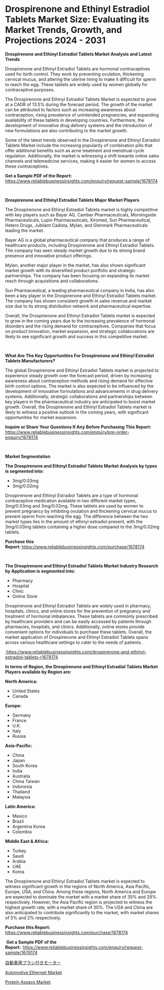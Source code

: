 <p><h1>Drospirenone and Ethinyl Estradiol Tablets Market Size: Evaluating its Market Trends, Growth, and Projections 2024 - 2031</h1></p><p><strong>Drospirenone and Ethinyl Estradiol Tablets Market Analysis and Latest Trends</strong></p>
<p><p>Drospirenone and Ethinyl Estradiol Tablets are hormonal contraceptives used for birth control. They work by preventing ovulation, thickening cervical mucus, and altering the uterine lining to make it difficult for sperm to reach the egg. These tablets are widely used by women globally for contraceptive purposes.</p><p>The Drospirenone and Ethinyl Estradiol Tablets Market is expected to grow at a CAGR of 13.5% during the forecast period. The growth of the market can be attributed to factors such as increasing awareness about contraception, rising prevalence of unintended pregnancies, and expanding availability of these tablets in developing countries. Furthermore, the development of innovative drug delivery systems and the introduction of new formulations are also contributing to the market growth.</p><p>Some of the latest trends observed in the Drospirenone and Ethinyl Estradiol Tablets Market include the increasing popularity of combination pills that offer additional benefits such as acne treatment and menstrual cycle regulation. Additionally, the market is witnessing a shift towards online sales channels and telemedicine services, making it easier for women to access these contraceptives.</p></p>
<p><strong>Get a Sample PDF of the Report:&nbsp;</strong> <a href="https://www.reliablebusinessinsights.com/enquiry/request-sample/1678174">https://www.reliablebusinessinsights.com/enquiry/request-sample/1678174</a></p>
<p>&nbsp;</p>
<p><strong>Drospirenone and Ethinyl Estradiol Tablets Major Market Players</strong></p>
<p><p>The Drospirenone and Ethinyl Estradiol Tablets market is highly competitive with key players such as Bayer AG, Camber Pharmaceuticals, Morningside Pharmaceuticals, Lupin Pharmaceuticals, Xiromed, Sun Pharmaceutical, Hetero Drugs, Jubilant Cadista, Mylan, and Glenmark Pharmaceuticals leading the market.</p><p>Bayer AG is a global pharmaceutical company that produces a range of healthcare products, including Drospirenone and Ethinyl Estradiol Tablets. The company has seen steady market growth due to its strong brand presence and innovative product offerings.</p><p>Mylan, another major player in the market, has also shown significant market growth with its diversified product portfolio and strategic partnerships. The company has been focusing on expanding its market reach through acquisitions and collaborations.</p><p>Sun Pharmaceutical, a leading pharmaceutical company in India, has also been a key player in the Drospirenone and Ethinyl Estradiol Tablets market. The company has shown consistent growth in sales revenue and market size due to its strong distribution network and pharmaceutical expertise.</p><p>Overall, the Drospirenone and Ethinyl Estradiol Tablets market is expected to grow in the coming years due to the increasing prevalence of hormonal disorders and the rising demand for contraceptives. Companies that focus on product innovation, market expansion, and strategic collaborations are likely to see significant growth and success in this competitive market.</p></p>
<p>&nbsp;</p>
<p><strong>What Are The Key Opportunities For Drospirenone and Ethinyl Estradiol Tablets Manufacturers?</strong></p>
<p><p>The global Drospirenone and Ethinyl Estradiol Tablets market is projected to experience steady growth over the forecast period, driven by increasing awareness about contraception methods and rising demand for effective birth control options. The market is also expected to be influenced by the development of innovative formulations and advancements in drug delivery systems. Additionally, strategic collaborations and partnerships between key players in the pharmaceutical industry are anticipated to boost market growth. Overall, the Drospirenone and Ethinyl Estradiol Tablets market is likely to witness a positive outlook in the coming years, with significant opportunities for market expansion.</p></p>
<p><strong>Inquire or Share Your Questions If Any Before Purchasing This Report:</strong> <a href="https://www.reliablebusinessinsights.com/enquiry/pre-order-enquiry/1678174">https://www.reliablebusinessinsights.com/enquiry/pre-order-enquiry/1678174</a></p>
<p>&nbsp;</p>
<p><strong>Market Segmentation</strong></p>
<p><strong>The Drospirenone and Ethinyl Estradiol Tablets Market Analysis by types is segmented into:</strong></p>
<p><ul><li>3mg/0.03mg</li><li>3mg/0.02mg</li></ul></p>
<p><p>Drospirenone and Ethinyl Estradiol Tablets are a type of hormonal contraceptive medication available in two different market types, 3mg/0.03mg and 3mg/0.02mg. These tablets are used by women to prevent pregnancy by inhibiting ovulation and thickening cervical mucus to prevent sperm from reaching the egg. The difference between the two market types lies in the amount of ethinyl estradiol present, with the 3mg/0.03mg tablets containing a higher dose compared to the 3mg/0.02mg tablets.</p></p>
<p><strong>Purchase this Report:&nbsp;</strong><a href="https://www.reliablebusinessinsights.com/purchase/1678174">https://www.reliablebusinessinsights.com/purchase/1678174</a></p>
<p>&nbsp;</p>
<p><strong>The Drospirenone and Ethinyl Estradiol Tablets Market Industry Research by Application is segmented into:</strong></p>
<p><ul><li>Pharmacy</li><li>Hospital</li><li>Clinic</li><li>Online Store</li></ul></p>
<p><p>Drospirenone and Ethinyl Estradiol Tablets are widely used in pharmacy, hospitals, clinics, and online stores for the prevention of pregnancy and treatment of hormonal imbalances. These tablets are commonly prescribed by healthcare providers and can be easily accessed by patients through pharmacies, hospitals, and clinics. Additionally, online stores provide convenient options for individuals to purchase these tablets. Overall, the market application of Drospirenone and Ethinyl Estradiol Tablets spans across various healthcare settings to cater to the needs of patients.</p></p>
<p><a href="https://www.reliablebusinessinsights.com/drospirenone-and-ethinyl-estradiol-tablets-r1678174">&nbsp;https://www.reliablebusinessinsights.com/drospirenone-and-ethinyl-estradiol-tablets-r1678174</a></p>
<p><strong>In terms of Region, the Drospirenone and Ethinyl Estradiol Tablets Market Players available by Region are:</strong></p>
<p>
    <p> <strong> North America: </strong>
        <ul>
            <li>United States</li>
            <li>Canada</li>
        </ul>
        </p> 
    <p> <strong> Europe: </strong>
        <ul>
            <li>Germany</li>
            <li>France</li>
            <li>U.K.</li>
            <li>Italy</li>
            <li>Russia</li>
        </ul>
        </p> 
    <p> <strong> Asia-Pacific: </strong>
        <ul>
            <li>China</li>
            <li>Japan</li>
            <li>South Korea</li>
            <li>India</li>
            <li>Australia</li>
            <li>China Taiwan</li>
            <li>Indonesia</li>
            <li>Thailand</li>
            <li>Malaysia</li>
        </ul>
        </p> 
    <p> <strong> Latin America: </strong>
        <ul>
            <li>Mexico</li>
            <li>Brazil</li>
            <li>Argentina Korea</li>
            <li>Colombia</li>
        </ul>
        </p> 
    <p> <strong> Middle East & Africa: </strong>
        <ul>
            <li>Turkey</li>
            <li>Saudi</li>
            <li>Arabia</li>
            <li>UAE</li>
            <li>Korea</li>
        </ul>
    </p>
    </p>
<p><p>The Drospirenone and Ethinyl Estradiol Tablets market is expected to witness significant growth in the regions of North America, Asia Pacific, Europe, USA, and China. Among these regions, North America and Europe are expected to dominate the market with a market share of 35% and 28% respectively. However, the Asia Pacific region is projected to witness the highest growth rate, with a market share of 30%. The USA and China are also anticipated to contribute significantly to the market, with market shares of 5% and 2% respectively.</p></p>
<p><strong>Purchase this Report: </strong><a href="https://www.reliablebusinessinsights.com/purchase/1678174">https://www.reliablebusinessinsights.com/purchase/1678174</a></p>
<p>&nbsp;<strong>Get a Sample PDF of the Report:&nbsp;&nbsp;</strong><a href="https://www.reliablebusinessinsights.com/enquiry/request-sample/1678174">https://www.reliablebusinessinsights.com/enquiry/request-sample/1678174</a></p>
<p><strong></strong></p>
<p><p><a href="https://github.com/CarlieShields/Market-Research-Report-List-2/blob/main/3632410178815.md">自動車用ブラシ付きモーター</a></p><p><a href="https://github.com/NaomieConner2023/Market-Research-Report-List-1/blob/main/automotive-ethernet-market.md">Automotive Ethernet Market</a></p><p><a href="https://github.com/iprahimabdulrahmman/Market-Research-Report-List-1/blob/main/protein-assays-market.md">Protein Assays Market</a></p></p>